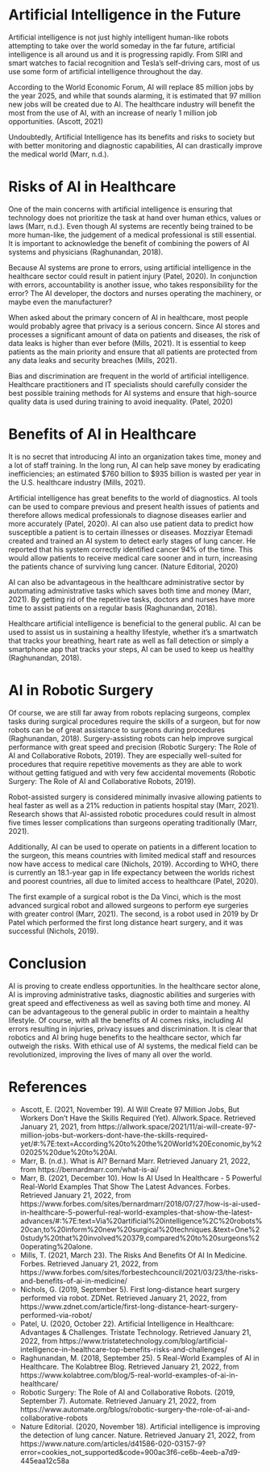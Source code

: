 <h1> Artificial Intelligence in the Future </h1>
<p> Artificial intelligence is not just highly intelligent human-like robots attempting to take over the world someday in the far future, artificial intelligence is all around us and it is progressing rapidly. From SIRI and smart watches to facial recognition and Tesla’s self-driving cars, most of us use some form of artificial intelligence throughout the day. </p>
<p> According to the World Economic Forum, AI will replace 85 million jobs by the year 2025, and while that sounds alarming, it is estimated that 97 million new jobs will be created due to AI. The healthcare industry will benefit the most from the use of AI, with an increase of nearly 1 million job opportunities. (Ascott, 2021) 
<p> Undoubtedly, Artificial Intelligence has its benefits and risks to society but with better monitoring and diagnostic capabilities, AI can drastically improve the medical world (Marr, n.d.). </p>

<h1> Risks of AI in Healthcare </h1> <hl/>
<p> One of the main concerns with artificial intelligence is ensuring that technology does not prioritize the task at hand over human ethics, values or laws (Marr, n.d.). Even though AI systems are recently being trained to be more human-like, the judgement of a medical professional is still essential. It is important to acknowledge the benefit of combining the powers of AI systems and physicians (Raghunandan, 2018). </p>  
<p> Because AI systems are prone to errors, using artificial intelligence in the healthcare sector could result in patient injury (Patel, 2020). In conjunction with errors, accountability is another issue, who takes responsibility for the error? The AI developer, the doctors and nurses operating the machinery, or maybe even the manufacturer? </p>
<p> When asked about the primary concern of AI in healthcare, most people would probably agree that privacy is a serious concern. Since AI stores and processes a significant amount of data on patients and diseases, the risk of data leaks is higher than ever before (Mills, 2021). It is essential to keep patients as the main priority and ensure that all patients are protected from any data leaks and security breaches (Mills, 2021). </p>
<p> Bias and discrimination are frequent in the world of artificial intelligence. Healthcare practitioners and IT specialists should carefully consider the best possible training methods for AI systems and ensure that high-source quality data is used during training to avoid inequality. (Patel, 2020) </p>

<h1> Benefits of AI in Healthcare </h1> <hl/>
<p> It is no secret that introducing AI into an organization takes time, money and a lot of staff training. In the long run, AI can help save money by eradicating inefficiencies; an estimated $760 billion to $935 billion is wasted per year in the U.S. healthcare industry (Mills, 2021). </p>
<p> Artificial intelligence has great benefits to the world of diagnostics. AI tools can be used to compare previous and present health issues of patients and therefore allows medical professionals to diagnose diseases earlier and more accurately (Patel, 2020). AI can also use patient data to predict how susceptible a patient is to certain illnesses or diseases. Mozziyar Etemadi created and trained an AI system to detect early stages of lung cancer. He reported that his system correctly identified cancer 94% of the time. This would allow patients to receive medical care sooner and in turn, increasing the patients chance of surviving lung cancer. (Nature Editorial, 2020) </p>
<p> AI can also be advantageous in the healthcare administrative sector by automating administrative tasks which saves both time and money (Marr, 2021). By getting rid of the repetitive tasks, doctors and nurses have more time to assist patients on a regular basis (Raghunandan, 2018). </p>
<p> Healthcare artificial intelligence is beneficial to the general public. AI can be used to assist us in sustaining a healthy lifestyle, whether it’s a smartwatch that tracks your breathing, heart rate as well as fall detection or simply a smartphone app that tracks your steps, AI can be used to keep us healthy (Raghunandan, 2018). </p>

<h1> AI in Robotic Surgery </h1> <hl/>
<p> Of course, we are still far away from robots replacing surgeons, complex tasks during surgical procedures require the skills of a surgeon, but for now robots can be of great assistance to surgeons during procedures (Raghunandan, 2018). Surgery-assisting robots can help improve surgical performance with great speed and precision (Robotic Surgery: The Role of AI and Collaborative Robots, 2019). They are especially well-suited for procedures that require repetitive movements as they are able to work without getting fatigued and with very few accidental movements (Robotic Surgery: The Role of AI and Collaborative Robots, 2019). </p>
<p> Robot-assisted surgery is considered minimally invasive allowing patients to heal faster as well as a 21% reduction in patients hospital stay (Marr, 2021). Research shows that AI-assisted robotic procedures could result in almost five times lesser complications than surgeons operating traditionally (Marr, 2021). </p>
<p> Additionally, AI can be used to operate on patients in a different location to the surgeon, this means countries with limited medical staff and resources now have access to medical care (Nichols, 2019). According to WHO, there is currently an 18.1-year gap in life expectancy between the worlds richest and poorest countries, all due to limited access to healthcare (Patel, 2020). </p>
<p> The first example of a surgical robot is the Da Vinci, which is the most advanced surgical robot and allowed surgeons to perform eye surgeries with greater control (Marr, 2021). The second, is a robot used in 2019 by Dr Patel which performed the first long distance heart surgery, and it was successful (Nichols, 2019). </p>

<h1> Conclusion </h1> <hl/>
<p> AI is proving to create endless opportunities. In the healthcare sector alone, AI is improving administrative tasks, diagnostic abilities and surgeries with great speed and effectiveness as well as saving both time and money. AI can be advantageous to the general public in order to maintain a healthy lifestyle. Of course, with all the benefits of AI comes risks, including AI errors resulting in injuries, privacy issues and discrimination. 
It is clear that robotics and AI bring huge benefits to the healthcare sector, which far outweigh the risks. With ethical use of AI systems, the medical field can be revolutionized, improving the lives of many all over the world. </p>

<h1> References </h1> <hl/>
<ul type="circle">
<li> Ascott, E. (2021, November 19). AI Will Create 97 Million Jobs, But Workers Don’t Have the Skills Required (Yet). Allwork.Space. Retrieved January 21, 2021, from https://allwork.space/2021/11/ai-will-create-97-million-jobs-but-workers-dont-have-the-skills-required-yet/#:%7E:text=According%20to%20the%20World%20Economic,by%202025%20due%20to%20AI. </li>
<li> Marr, B. (n.d.). What is AI? Bernard Marr. Retrieved January 21, 2022, from https://bernardmarr.com/what-is-ai/ </li>
<li> Marr, B. (2021, December 10). How Is AI Used In Healthcare - 5 Powerful Real-World Examples That Show The Latest Advances. Forbes. Retrieved January 21, 2022, from https://www.forbes.com/sites/bernardmarr/2018/07/27/how-is-ai-used-in-healthcare-5-powerful-real-world-examples-that-show-the-latest-advances/#:%7E:text=Via%20artificial%20intelligence%2C%20robots%20can,to%20inform%20new%20surgical%20techniques.&text=One%20study%20that%20involved%20379,compared%20to%20surgeons%20operating%20alone. </li>
<li> Mills, T. (2021, March 23). The Risks And Benefits Of AI In Medicine. Forbes. Retrieved January 21, 2022, from https://www.forbes.com/sites/forbestechcouncil/2021/03/23/the-risks-and-benefits-of-ai-in-medicine/ </li>
<li> Nichols, G. (2019, September 5). First long-distance heart surgery performed via robot. ZDNet. Retrieved January 21, 2022, from https://www.zdnet.com/article/first-long-distance-heart-surgery-performed-via-robot/ </li>
<li> Patel, U. (2020, October 22). Artificial Intelligence in Healthcare: Advantages & Challenges. Tristate Technology. Retrieved January 21, 2022, from https://www.tristatetechnology.com/blog/artificial-intelligence-in-healthcare-top-benefits-risks-and-challenges/ </li>
<li> Raghunandan, M. (2018, September 25). 5 Real-World Examples of AI in Healthcare. The Kolabtree Blog. Retrieved January 21, 2022, from https://www.kolabtree.com/blog/5-real-world-examples-of-ai-in-healthcare/ </li>
<li> Robotic Surgery: The Role of AI and Collaborative Robots. (2019, September 7). Automate. Retrieved January 21, 2022, from https://www.automate.org/blogs/robotic-surgery-the-role-of-ai-and-collaborative-robots </li>
<li>  Nature Editorial. (2020, November 18). Artificial intelligence is improving the detection of lung cancer. Nature. Retrieved January 21, 2022, from https://www.nature.com/articles/d41586-020-03157-9?error=cookies_not_supported&code=900ac3f6-ce6b-4eeb-a7d9-445eaa12c58a </li>
  </ul> 

